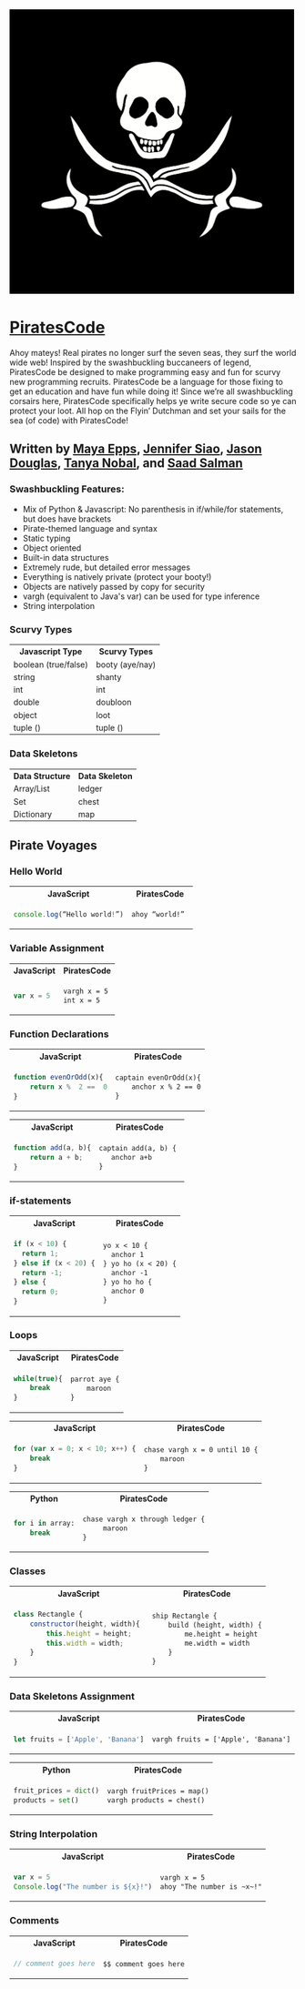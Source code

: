<img src=./docs/piratescodelogo.jpg width="500" height="500"> 

# [PiratesCode](https://jasoncd31.github.io/PiratesCode/) 

Ahoy mateys! Real pirates no longer surf the seven seas, they surf the world wide web! Inspired by the swashbuckling buccaneers of legend, PiratesCode be designed to make programming easy and fun for scurvy new programming recruits. PiratesCode be a language for those fixing to get an education and have fun while doing it! Since we’re all swashbuckling corsairs here, PiratesCode specifically helps ye write secure code so ye can protect your loot. All hop on the Flyin’ Dutchman and set your sails for the sea (of code) with PiratesCode!

## Written by [Maya Epps](https://github.com/mayaepps), [Jennifer Siao](https://github.com/jennifer-s19), [Jason Douglas](https://github.com/jasoncd31), [Tanya Nobal](https://github.com/tnobal), and [Saad Salman](https://github.com/thesaadsalman)

### Swashbuckling Features:
- Mix of Python & Javascript: No parenthesis in if/while/for statements, but does have brackets
- Pirate-themed language and syntax
- Static typing
- Object oriented
- Built-in data structures
- Extremely rude, but detailed error messages
- Everything is natively private (protect your booty!)
- Objects are natively passed by copy for security
- vargh (equivalent to Java's var) can be used for type inference
- String interpolation

### Scurvy Types
<table>
  <tr>
    <th>Javascript Type</th>
    <th>Scurvy Types</th>
  </tr>
  <tr>
    <td>boolean (true/false)</td>
    <td>booty (aye/nay)</td>
  </tr>
  <tr>
    <td>string</td>
    <td>shanty</td>
  </tr>
  <tr>
    <td>int</td>
    <td>int</td>
  </tr>
  <tr>
    <td>double</td>
    <td>doubloon</td>
  </tr>
  <tr>
    <td>object</td>
    <td>loot</td>
  </tr>
  <tr>
    <td>tuple ()</td>
    <td>tuple ()</td>
  </tr>
</table>


### Data Skeletons
<table>
  <tr>
    <th>Data Structure</th>
    <th>Data Skeleton</th>
  </tr>
  <tr>
    <td>Array/List</td>
    <td>ledger</td>
  </tr>
  <tr>
    <td>Set</td>
    <td>chest</td>
  </tr>
  <tr>
    <td>Dictionary</td>
    <td>map</td>
  </tr>
</table>

## Pirate Voyages

### Hello World

<table>
<tr> <th>JavaScript</th><th>PiratesCode</th><tr>
</tr>
<td>

```javascript
console.log(“Hello world!”)
```

</td>

<td>

```
ahoy “world!” 
```

</td>
</table>

### Variable Assignment

<table>
<tr> <th>JavaScript</th><th>PiratesCode</th><tr>
</tr>
<td>

```javascript
var x = 5
```

</td>

<td>

```
vargh x = 5
int x = 5
```

</td>
</table>

### Function Declarations

<table>
<tr> <th>JavaScript</th><th>PiratesCode</th><tr>
</tr>
<td>
    
```javascript
function evenOrOdd(x){
    return x %  2 ==  0
}
```
</td>
<td>
    
```
captain evenOrOdd(x){
    anchor x % 2 == 0
}
```
</td>
</table>


<table>
<tr> <th>JavaScript</th><th>PiratesCode</th><tr>
</tr>
<td>
    
```javascript
function add(a, b){
    return a + b;
}
```
</td>
<td>
    
```
captain add(a, b) { 
   anchor a+b
}
```
</td>
</table>

### if-statements

<table>
<tr> <th>JavaScript</th><th>PiratesCode</th><tr>
</tr>
<td>
    
```javascript
if (x < 10) {
  return 1;
} else if (x < 20) {
  return -1;
} else {
  return 0;
}
```
</td>
<td>
    
```
yo x < 10 {
  anchor 1
} yo ho (x < 20) {
  anchor -1
} yo ho ho {
  anchor 0
} 
```
</td>
</table>

### Loops

<table>
<tr> <th>JavaScript</th><th>PiratesCode</th><tr>
</tr>
<td>
    
```javascript
while(true){
    break
}
```
</td>
<td>
    
```
parrot aye {
    maroon
}
```
</td>
</table>

<table>
<tr> <th>JavaScript</th><th>PiratesCode</th><tr>
</tr>
<td>
    
```javascript
for (var x = 0; x < 10; x++) {
    break
}
```
</td>
<td>
    
```
chase vargh x = 0 until 10 {
    maroon
}
```
</td>
</table>

<table>
<tr> <th>Python</th><th>PiratesCode</th><tr>
</tr>
<td>
    
```python
for i in array:
    break
```
</td>
<td>
    
```
chase vargh x through ledger {
     maroon
}
```
</td>
</table>

### Classes

<table>
<tr> <th>JavaScript</th><th>PiratesCode</th><tr>
</tr>
<td>
    
```javascript
class Rectangle {
    constructor(height, width){ 
        this.height = height;
        this.width = width;
    }
}
```
</td>
<td>
    
```
ship Rectangle {
    build (height, width) {
        me.height = height
        me.width = width
    }
}
```
</td>
</table>

### Data Skeletons Assignment

<table>
<tr> <th>JavaScript</th><th>PiratesCode</th><tr>
</tr>
<td>
    
```javascript
let fruits = ['Apple', 'Banana']
```
</td>
<td>
    
```
vargh fruits = ['Apple', 'Banana']
```
</td>
</table>

<table>
<tr> <th>Python</th><th>PiratesCode</th><tr>
</tr>
<td>
    
```python
fruit_prices = dict()
products = set()
```
</td>
<td>
    
```
vargh fruitPrices = map()
vargh products = chest()
```
</td>
</table>

### String Interpolation   

<table>
<tr> <th>JavaScript</th><th>PiratesCode</th><tr>
</tr>
<td> 
    
```javascript
var x = 5
Console.log("The number is ${x}!")
```
</td>
<td>
    
```
vargh x = 5
ahoy "The number is ~x~!"
```
</td>
</table>

### Comments   

<table>
<tr> <th>JavaScript</th><th>PiratesCode</th><tr>
</tr>
<td> 
    
```javascript
// comment goes here
```
</td>
<td>
    
```
$$ comment goes here
```
</td>
</table>
